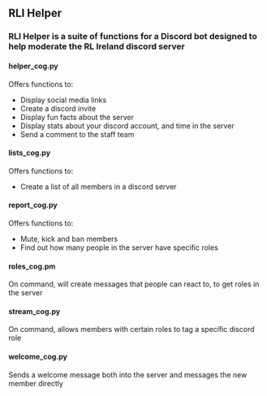 <h2>RLI Helper</h2>

<h3>RLI Helper is a suite of functions for a Discord bot designed to help moderate the RL Ireland discord server</h3>

<h4>helper_cog.py</h4>
<p>Offers functions to:</p>

- Display social media links
- Create a discord invite
- Display fun facts about the server
- Display stats about your discord account, and time in the server
- Send a comment to the staff team

<h4>lists_cog.py</h4>
<p>Offers functions to:</p>

- Create a list of all members in a discord server

<h4>report_cog.py</h4>
<p>Offers functions to:</p>

- Mute, kick and ban members
- Find out how many people in the server have specific roles

<h4>roles_cog.pm</h4>
<p>On command, will create messages that people can react to, to get roles in the server</p>

<h4>stream_cog.py</h4>
<p>On command, allows members with certain roles to tag a specific discord role</p>

<h4>welcome_cog.py</h4>
<p>Sends a welcome message both into the server and messages the new member directly</p>